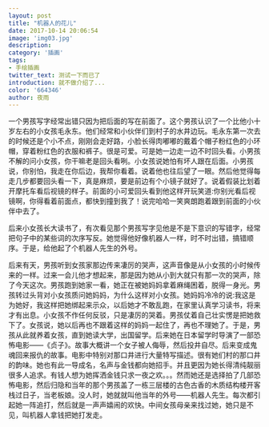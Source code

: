 ```yaml
---
layout: post
title: "机器人的花儿"
date: 2017-10-14 20:06:54
image: 'img03.jpg'
description:
category: '插画'
tags:
- 手绘插画
twitter_text: 测试一下而已了
introduction: 就不做介绍了...
color: '664346'
author: 夜雨
---
```

一个男孩写字经常出错只因为把后面的写在前面了。这个男孩认识了一个比他小十岁左右的小女孩毛永东。他们经常和小伙伴们到村子的水井边玩。毛永东第一次去的时候还是个小不点，刚刚会走好路，小脸长得肉嘟嘟的戴着个帽子粉红色的小环帽，穿着粉红色的衣服和裤子。很是可爱。可是她一边走一边不时回头看。小男孩不解的问小女孩，你干嘛老是回头看咧。小女孩说她怕有坏人跟在后面。小男孩说，你别怕，我走在你后边，我帮你看着。说着他也往后望了一眼。然后他觉得每走几步都要回头看一下，真是麻烦，要是前边有个小镜子就好了。说着假装比划着开摩托车看后视镜的样子。前面的小可爱回头看到他这样开玩笑道:你别光看后视镜啊，你得看着前面点，都快到撞到我了！说完哈哈一笑爽朗跑着跟到前面的小伙伴中去了。

后来小女孩长大读书了，有次看见那个男孩写字见他是不是下意识的写错字，经常把句子中的某些词的次序写反。她觉得他好像机器人一样，时不时出错，搞错顺序。于是，给他起了个机器人先生的外号。

后来有天，男孩听到女孩家那边传来凄厉的哭声，这声音像是从小女孩的小时候传来的一样。过来一会儿他才想起来，那是因为她从小到大就只有那一次的哭声，除了今天这次。男孩跑到她家一看，她正在被她妈妈拿着麻绳困着，脱得一身光。男孩转过头背对小女孩质问她妈妈，为什么这样对小女孩。她妈妈冷冷的说:我这是为她好，我这样把她绑起来示众，以后她才不敢乱跑，在家里认真学习读书，将来才有出息。小女孩不作任何反驳，只是凄厉的哭着。男孩仗着自己壮实愣是把她救下了。女孩说，她以后再也不跟着这样的妈妈一起住了，再也不理她了。于是，男孩从此就养着女孩，直到她读大学，出国留学。后来她在日本留学时导演了一部恐怖电影——《贞子》。故事大概讲一个女子被人侮辱，然后投井自尽。后来变成鬼魂回来报仇的故事。电影中特别对那口井进行大量特写描述。很有她们村的那口井的韵味。她也有此一导成名，名声与金钱都向她招手。并且更因为她长得清纯靓丽很多人追求。有钱人想为她挥洒金钱只求一夜之欢。。。然而她还是选择拍了几部恐怖电影，然后归隐和当年的那个男孩盖了一栋三层楼的古色古香的木质结构楼开客栈过日子，当老板娘。没人时，她就就叫他当年的外号——机器人先生。每次都引起她一阵追打，然后就是一声声嬉闹的欢快。中间女孩母亲来找过她，她只是不见，叫机器人拿钱把她打发走。

